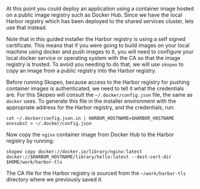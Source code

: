At this point you could deploy an application using a container image hosted on a public image registry such as Docker Hub. Since we have the local Harbor registry which has been deployed to the shared services cluster, lets use that instead.

Note that in this guided installer the Harbor registry is using a self signed certificate. This means that if you were going to build images on your local machine using docker and push images to it, you will need to configure your local docker service or operating system with the CA so that the image registry is trusted. To avoid you needing to do that, we will use ``skopeo`` to copy an image from a public registry into the Harbor registry.

Before running Skopeo, because access to the Harbor registry for pushing container images is authenticated, we need to tell it what the credentials are. For this Skopeo will consult the ``~/.docker/config.json`` file, the same as ``docker`` uses. To generate this file in the installer environment with the appropriate address for the Harbor registry, and the credentials, run: 

```execute-1
cat ~/.docker/config.json.in | HARBOR_HOSTNAME=$HARBOR_HOSTNAME envsubst > ~/.docker/config.json
```

Now copy the ``nginx`` container image from Docker Hub to the Harbor registry by running:

```execute-1
skopeo copy docker://docker.io/library/nginx:latest docker://$HARBOR_HOSTNAME/library/hello:latest --dest-cert-dir $HOME/work/harbor-tls
```

The CA file for the Harbor registry is sourced from the ``~/work/harbor-tls`` directory where we previously saved it.
